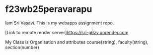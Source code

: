 # f23wb25peravarapu
Iam Sri Vasavi.
This is my webapps assignment repo.

[Link to remote render server]<https://sri-g6zv.onrender.com>

My Class is Organisation and attributes course(string), faculty(string), section(number)
